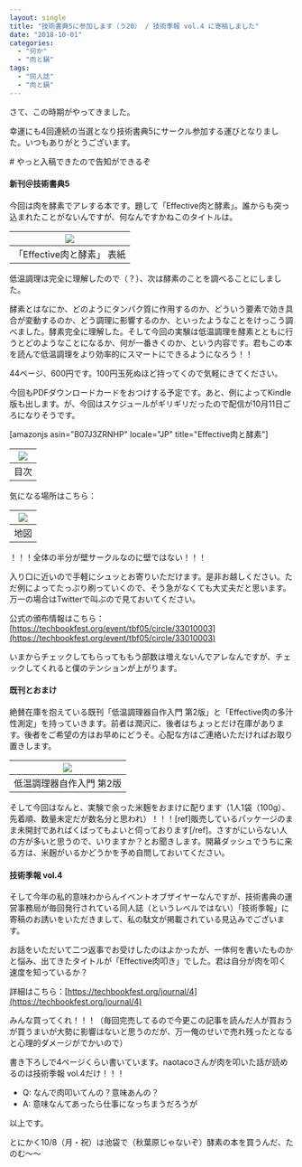 ```yaml
---
layout: single
title: "技術書典5に参加します（う20） / 技術季報 vol.4 に寄稿しました"
date: "2018-10-01"
categories: 
  - "何か"
  - "肉と鍋"
tags: 
  - "同人誌"
  - "肉と鍋"
---
```


さて、この時期がやってきました。

幸運にも4回連続の当選となり技術書典5にサークル参加する運びとなりました。いつもありがとうございます。

\# やっと入稿できたので告知ができるぞ

#### 新刊＠技術書典5

今回は肉を酵素でアレする本です。題して「Effective肉と酵素」。誰からも突っ込まれたことがないんですが、何なんですかねこのタイトルは。

| ![](https://blog.naotaco.com/assets/images/posts/2018/10/d36f8e1d9664f5c25293d07b02c62b77.png) |
|:--:|
|  「Effective肉と酵素」 表紙 |

低温調理は完全に理解したので（？）、次は酵素のことを調べることにしました。

酵素とはなにか、どのようにタンパク質に作用するのか、どういう要素で効き具合が変動するのか、どう調理に影響するのか、といったようなことをけっこう調べました。酵素完全に理解した。そして今回の実験は低温調理を酵素とともに行うとどのようなことになるか、何が一番きくのか、という内容です。君もこの本を読んで低温調理をより効率的にスマートにできるようになろう！！

44ページ、600円です。100円玉死ぬほど持ってくので気軽にきてください。

今回もPDFダウンロードカードをおつけする予定です。あと、例によってKindle版も出します。が、今回はスケジュールがギリギリだったので配信が10月11日ごろになりそうです。

\[amazonjs asin="B07J3ZRNHP" locale="JP" title="Effective肉と酵素"\]

| ![](https://blog.naotaco.com/assets/images/posts/2018/10/toc.png) |
|:--:|
|  目次 |

気になる場所はこちら：

| ![](https://blog.naotaco.com/assets/images/posts/2018/10/map.png) |
|:--:|
|  地図 |

！！！全体の半分が壁サークルなのに壁ではない！！！

入り口に近いので手軽にシュッとお寄りいただけます。是非お越しください。ただ例によってたっぷり刷っていくので、そう急がなくても大丈夫だと思います。万一の場合はTwitterで叫ぶので見ておいてください。

公式の頒布情報はこちら：[https://techbookfest.org/event/tbf05/circle/33010003](https://techbookfest.org/event/tbf05/circle/33010003)

いまからチェックしてもらってももう部数は増えないんでアレなんですが、チェックしてくれると僕のテンションが上がります。

#### 既刊とおまけ

絶賛在庫を抱えている既刊「低温調理器自作入門 第2版」と「Effective肉の多汁性測定」を持っていきます。前者は潤沢に、後者はちょっとだけ在庫があります。後者をご希望の方はお早めにどうそ。心配な方はご連絡いただければお取り置きします。

| ![](https://blog.naotaco.com/assets/images/posts/2018/10/cover.jpg) |
|:--:|
|  低温調理器自作入門 第2版 |

そして今回はなんと、実験で余った米麹をおまけに配ります（1人1袋（100g）、先着順、数量未定だが数名分と思われ）！！！\[ref\]販売しているパッケージのまま未開封であればくばってもよいと伺っております\[/ref\]。さすがにいらない人の方が多いと思うので、いりますか？とお聞きします。開幕ダッシュでうちに来る方は、米麹がいるかどうかを予め自問しておいてください。

#### 技術季報 vol.4

そして今年の私的意味わからんイベントオブザイヤーなんですが、技術書典の運営事務局が毎回発行されている同人誌（というレベルではない）「技術季報」に寄稿のお誘いをいただきまして、私の駄文が掲載されている見込みでございます。

お話をいただいて二つ返事でお受けしたのはよかったが、一体何を書いたものかと悩み、出てきたタイトルが「Effective肉叩き」でした。君は自分が肉を叩く速度を知っているか？

詳細はこちら：[https://techbookfest.org/journal/4](https://techbookfest.org/journal/4)

みんな買ってくれ！！！（毎回完売してるので今更この記事を読んだ人が買おうが買うまいが大勢に影響はないと思うのだが、万一俺のせいで売れ残ったとなると心理的ダメージがでかいので）

書き下ろしで4ページくらい書いています。naotacoさんが肉を叩いた話が読めるのは技術季報 vol.4だけ！！！

- Q: なんで肉叩いてんの？意味あんの？
- A: 意味なんてあったら仕事になっちまうだろうが

以上です。

とにかく10/8（月・祝）は池袋で（秋葉原じゃないぞ）酵素の本を買うんだ、たのむ～～
